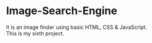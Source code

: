 # Image-Search-Engine
It is an image finder using basic HTML, CSS &amp; JavaScript.<br>
This is my sixth project.
